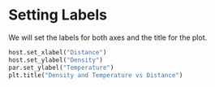 # Setting Labels

We will set the labels for both axes and the title for the plot.

```python
host.set_xlabel("Distance")
host.set_ylabel("Density")
par.set_ylabel("Temperature")
plt.title("Density and Temperature vs Distance")
```
